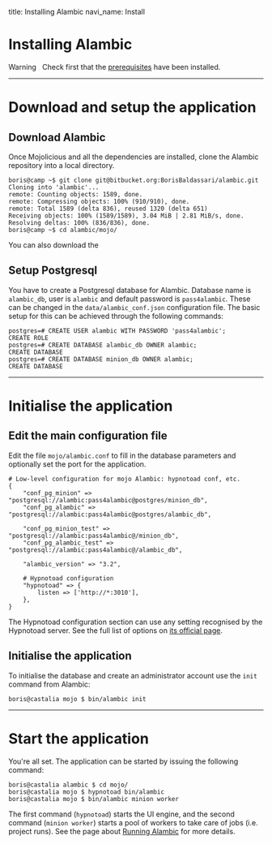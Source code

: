 title: Installing Alambic
navi_name: Install


# Installing Alambic

<span class="label label-warning">Warning</span> &nbsp; Check first that the [prerequisites](/Setup/Prerequisites.html) have been installed.

-----

# Download and setup the application

## Download Alambic

Once Mojolicious and all the dependencies are installed, clone the Alambic repository into a local directory.

    boris@camp ~$ git clone git@bitbucket.org:BorisBaldassari/alambic.git
    Cloning into 'alambic'...
    remote: Counting objects: 1589, done.
    remote: Compressing objects: 100% (910/910), done.
    remote: Total 1589 (delta 836), reused 1320 (delta 651)
    Receiving objects: 100% (1589/1589), 3.04 MiB | 2.81 MiB/s, done.
    Resolving deltas: 100% (836/836), done.
    boris@camp ~$ cd alambic/mojo/

You can also download the

## Setup Postgresql

You have to create a Postgresql database for Alambic. Database name is `alambic_db`, user is `alambic` and default password is `pass4alambic`. These can be changed in the `data/alambic_conf.json` configuration file. The basic setup for this can be achieved through the following commands:

    postgres=# CREATE USER alambic WITH PASSWORD 'pass4alambic';
    CREATE ROLE
    postgres=# CREATE DATABASE alambic_db OWNER alambic;
    CREATE DATABASE
    postgres=# CREATE DATABASE minion_db OWNER alambic;
    CREATE DATABASE


-----

# Initialise the application

## Edit the main configuration file

Edit the file `mojo/alambic.conf` to fill in the database parameters and optionally set the port for the application.

    # Low-level configuration for mojo Alambic: hypnotoad conf, etc.
    {
        "conf_pg_minion" => "postgresql://alambic:pass4alambic@postgres/minion_db",
        "conf_pg_alambic" => "postgresql://alambic:pass4alambic@postgres/alambic_db",

        "conf_pg_minion_test" => "postgresql://alambic:pass4alambic@/minion_db",
        "conf_pg_alambic_test" => "postgresql://alambic:pass4alambic@/alambic_db",

        "alambic_version" => "3.2",

        # Hypnotoad configuration
        "hypnotoad" => {
            listen => ['http://*:3010'],
        },
    }

The Hypnotoad configuration section can use any setting recognised by the Hypnotoad server. See the full list of options on [its official page](http://mojolicious.org/perldoc/Mojo/Server/Hypnotoad).

## Initialise the application

To initialise the database and create an administrator account use the `init` command from Alambic:

```
boris@castalia mojo $ bin/alambic init
```

----

# Start the application

You're all set.
The application can be started by issuing the following command:

    boris@castalia alambic $ cd mojo/
    boris@castalia mojo $ hypnotoad bin/alambic
    boris@castalia mojo $ bin/alambic minion worker

The first command (`hypnotoad`) starts the UI engine, and the second command (`minion worker`) starts a pool of workers to take care of jobs (i.e. project runs). See the page about [Running Alambic](/Setup/Run.html) for more details.
